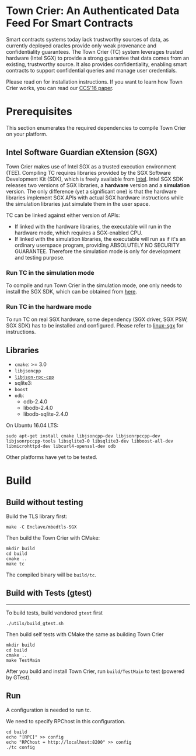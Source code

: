 # Town Crier: An Authenticated Data Feed For Smart Contracts

Smart contracts systems today lack trustworthy sources of data, as currently
deployed oracles provide only weak provenance and confidentiality guarantees.
The Town Crier (TC) system leverages trusted hardware (Intel SGX) to provide a
strong guarantee that data comes from an existing, trustworthy source. It also
provides confidentiality, enabling smart contracts to support confidential
queries and manage user credentials.

Please read on for installation instructions. If you want to learn how Town Crier works,
you can read our [CCS'16 paper](https://www.cs.cornell.edu/~fanz/files/pubs/tc-ccs16-final.pdf).

# Prerequisites

This section enumerates the required dependencies to compile Town Crier on your platform.

## Intel Software Guardian eXtension (SGX)

Town Crier makes use of Intel SGX as a trusted execution environment (TEE).
Compiling TC requires libraries provided by the SGX Software Development Kit
(SDK), which is freely available from
[Intel](https://01.org/intel-software-guard-extensions/downloads).  Intel SGX
SDK releases two versions of SGX libraries, a **hardware** version and a
**simulation** version.  The only difference (yet a significant one) is that the
hardware libraries implement SGX APIs with actual SGX hardware instructions
while the simulation libraries just simulate them in the user space. 

TC can be linked against either version of APIs:

- If linked with the hardware libraries, the executable will run in the hardware
  mode, which requires a SGX-enabled CPU.
- If linked with the simulation libraries, the executable will run as if it's an
  ordinary userspace program, providing ABSOLUTELY NO SECURITY GUARANTEE.
  Therefore the simulation mode is only for development and testing purpose.

### Run TC in the simulation mode

To compile and run Town Crier in the simulation mode, one only needs to install
the SGX SDK, which can be obtained from
[here](https://01.org/intel-software-guard-extensions/downloads).

### Run TC in the hardware mode

To run TC on real SGX hardware, some dependency (SGX driver, SGX PSW, SGX SDK)
has to be installed and configured. Please refer to
[linux-sgx](https://github.com/01org/linux-sgx) for instructions.


## Libraries 

- `cmake`: >= 3.0
- `libjsoncpp` 
- [`libjson-rpc-cpp`](https://github.com/cinemast/libjson-rpc-cpp)
- sqlite3: 
- `boost`
- `odb`:
    - odb-2.4.0
    - libodb-2.4.0
    - libodb-sqlite-2.4.0

On Ubuntu 16.04 LTS: 

```
sudo apt-get install cmake libjsoncpp-dev libjsonrpccpp-dev libjsonrpccpp-tools libsqlite3-0 libsqlite3-dev libboost-all-dev libmicrohttpd-dev libcurl4-openssl-dev odb
```

Other platforms have yet to be tested.

# Build

## Build without testing

Build the TLS library first:

```
make -C Enclave/mbedtls-SGX
```

Then build the Town Crier with CMake:

```
mkdir build
cd build
cmake ..
make tc
```

The compiled binary will be `build/tc`.

## Build with Tests (gtest)
----

To build tests, build vendored `gtest` first

```
./utils/build_gtest.sh
```

Then build self tests with CMake the same as building Town Crier

```
mkdir build
cd build
cmake ..
make TestMain
```


After you build and install Town Crier, run `build/TestMain` to test (powered by GTest).



Run
----

A configuration is needed to run tc.

We need to specify RPChost in this configuration.

```
cd build
echo "[RPC]" >> config
echo "RPChost = http://localhost:8200" >> config
./tc config
```
